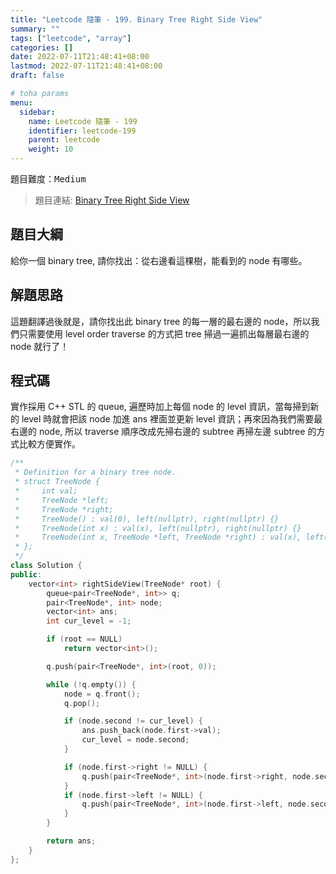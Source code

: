 ```yaml
---
title: "Leetcode 隨筆 - 199. Binary Tree Right Side View"
summary: ""
tags: ["leetcode", "array"]
categories: []
date: 2022-07-11T21:48:41+08:00
lastmod: 2022-07-11T21:48:41+08:00
draft: false

# toha params
menu:
  sidebar:
    name: Leetcode 隨筆 - 199
    identifier: leetcode-199
    parent: leetcode
    weight: 10
---
```


題目難度：<kbd>Medium</kbd><br/>
> 題目連結: [Binary Tree Right Side View](https://leetcode.com/problems/binary-tree-right-side-view/)

## 題目大綱
給你一個 binary tree, 請你找出：從右邊看這棵樹，能看到的 node 有哪些。

## 解題思路
這題翻譯過後就是，請你找出此 binary tree 的每一層的最右邊的 node，所以我們只需要使用 level order traverse 的方式把 tree 掃過一遍抓出每層最右邊的 node 就行了！

## 程式碼

實作採用 C++ STL 的 queue, 遍歷時加上每個 node 的 level 資訊，當每掃到新的 level 時就會把該 node 加進 ans 裡面並更新 level 資訊；再來因為我們需要最右邊的 node, 所以 traverse 順序改成先掃右邊的 subtree 再掃左邊 subtree 的方式比較方便實作。

```c++
/**
 * Definition for a binary tree node.
 * struct TreeNode {
 *     int val;
 *     TreeNode *left;
 *     TreeNode *right;
 *     TreeNode() : val(0), left(nullptr), right(nullptr) {}
 *     TreeNode(int x) : val(x), left(nullptr), right(nullptr) {}
 *     TreeNode(int x, TreeNode *left, TreeNode *right) : val(x), left(left), right(right) {}
 * };
 */
class Solution {
public:
    vector<int> rightSideView(TreeNode* root) {
        queue<pair<TreeNode*, int>> q;
        pair<TreeNode*, int> node;
        vector<int> ans;
        int cur_level = -1;

        if (root == NULL)
            return vector<int>();

        q.push(pair<TreeNode*, int>(root, 0));

        while (!q.empty()) {
            node = q.front();
            q.pop();

            if (node.second != cur_level) {
                ans.push_back(node.first->val);
                cur_level = node.second;
            }

            if (node.first->right != NULL) {
                q.push(pair<TreeNode*, int>(node.first->right, node.second + 1));
            }
            if (node.first->left != NULL) {
                q.push(pair<TreeNode*, int>(node.first->left, node.second + 1));
            }
        }

        return ans;
    }
};
```
